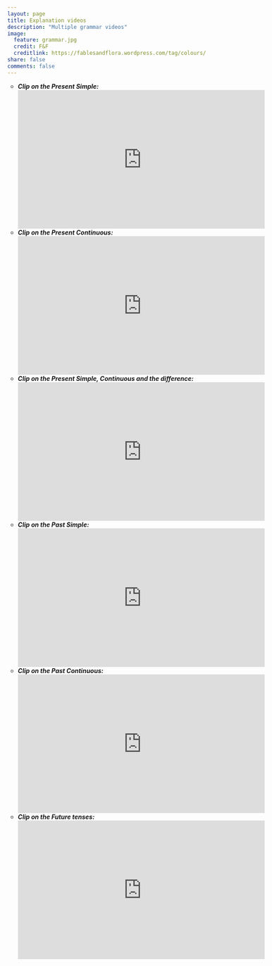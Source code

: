 ```yaml
---
layout: page
title: Explanation videos
description: "Multiple grammar videos"
image:
  feature: grammar.jpg
  credit: F&F
  creditlink: https://fablesandflora.wordpress.com/tag/colours/
share: false
comments: false
---
```


<ul style="list-style-type:circle">

<li><i><b>Clip on the Present Simple:</b></i></li>
<iframe width="560" height="315" src="https://www.youtube-nocookie.com/embed/c8amlS5Uwes?rel=0&amp;showinfo=0" frameborder="0" allowfullscreen></iframe>
<li><i><b>Clip on the Present Continuous:</b></i></li>
<iframe width="560" height="315" src="https://www.youtube-nocookie.com/embed/Q0-XMiXD_4M?rel=0&amp;showinfo=0" frameborder="0" allowfullscreen></iframe>
<li><i><b>Clip on the Present Simple, Continuous and the difference:</b></i></li>
<iframe width="560" height="315" src="https://www.youtube-nocookie.com/embed/LNsNfnjut5U?rel=0&amp;showinfo=0" frameborder="0" allowfullscreen></iframe>
<li><i><b>Clip on the Past Simple:</b></i></li>
<iframe width="560" height="315" src="https://www.youtube-nocookie.com/embed/-kLgfLiChPc?rel=0&amp;showinfo=0" frameborder="0" allowfullscreen></iframe>
<li><i><b>Clip on the Past Continuous:</b></i></li>
<iframe width="560" height="315" src="https://www.youtube-nocookie.com/embed/IC9l4Fis83w?rel=0&amp;showinfo=0" frameborder="0" allowfullscreen></iframe>
<li><i><b>Clip on the Future tenses:</b></i></li>
<iframe width="560" height="315" src="https://www.youtube-nocookie.com/embed/FgBk0vqY4z0?rel=0&amp;showinfo=0" frameborder="0" allowfullscreen></iframe>


</ul>
